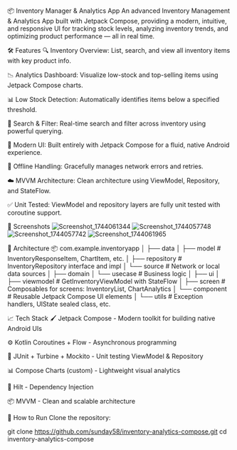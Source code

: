 📦 Inventory Manager & Analytics App
An advanced Inventory Management & Analytics App built with Jetpack Compose, providing a modern, intuitive, and responsive UI for tracking stock levels, analyzing inventory trends, and optimizing product performance — all in real time.

🛠️ Features
🔍 Inventory Overview: List, search, and view all inventory items with key product info.

📉 Analytics Dashboard: Visualize low-stock and top-selling items using Jetpack Compose charts.

📊 Low Stock Detection: Automatically identifies items below a specified threshold.

🧠 Search & Filter: Real-time search and filter across inventory using powerful querying.

📱 Modern UI: Built entirely with Jetpack Compose for a fluid, native Android experience.

🚀 Offline Handling: Gracefully manages network errors and retries.

☁️ MVVM Architecture: Clean architecture using ViewModel, Repository, and StateFlow.

✅ Unit Tested: ViewModel and repository layers are fully unit tested with coroutine support.


📸 Screenshots
![Screenshot_1744061344](https://github.com/user-attachments/assets/93dde009-4199-44a7-b623-148a14fddf11)
![Screenshot_1744057748](https://github.com/user-attachments/assets/29a50644-78ea-4ead-9074-17c4b1edafec)
![Screenshot_1744057742](https://github.com/user-attachments/assets/2635bfdb-cc45-420e-a0ac-f520843ed63c)
![Screenshot_1744061965](https://github.com/user-attachments/assets/3c998bc2-971e-4878-9348-7cbd0fb7ed34)


🧱 Architecture
📦 com.example.inventoryapp
│
├── data
│   ├── model               # InventoryResponseItem, ChartItem, etc.
│   ├── repository          # InventoryRepository interface and impl
│   └── source              # Network or local data sources
│
├── domain
│   └── usecase             # Business logic
│
├── ui
│   ├── viewmodel           # GetInventoryViewModel with StateFlow
│   ├── screen              # Composables for screens: InventoryList, ChartAnalytics
│   └── component           # Reusable Jetpack Compose UI elements
│
└── utils                   # Exception handlers, UIState sealed class, etc.


📈 Tech Stack
🖌️ Jetpack Compose - Modern toolkit for building native Android UIs

⚙️ Kotlin Coroutines + Flow - Asynchronous programming

🧪 JUnit + Turbine + Mockito - Unit testing ViewModel & Repository

📊 Compose Charts (custom) - Lightweight visual analytics

🔐 Hilt - Dependency Injection

📦 MVVM - Clean and scalable architecture


🚧 How to Run
Clone the repository:

git clone https://github.com/sunday58/inventory-analytics-compose.git
cd inventory-analytics-compose

